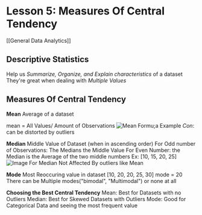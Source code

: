 # Lesson 5: Measures Of Central Tendency 
[[General Data Analytics]]
## Descriptive Statistics
Help us *Summarize, Organize, and Explain characteristics* of a dataset
They're great when dealing with *Multiple Values*

## Measures Of Central Tendency
**Mean**
Average of a dataset 

mean = All Values/ Amount of Observations
![Mean Formu;a Example](https://cdn.disco.co/media/image_fffc57f2-1008-4b25-9986-7fdf04fb7be4.png)
*Con*: can be distorted by outliers

**Median**
Middle Value of Dataset (when in ascending order)
For Odd number of Observations: The Medians the Middle Value
For Even Number: the Median is the Average of the two middle numbers
Ex: [10, 15, 20, 25]
![Image For Median](https://cdn.disco.co/media/image_49d5ab8e-b6b9-4dd5-9047-11b511979637.png)
Not Affected By outliers like Mean

**Mode**
Most Reoccuring value in dataset
[10, 20, 20, 25, 30]
mode = 20
There can be Multiple modes("bimodal", "Multimodal") or none at all

**Choosing the Best Central Tendency**
Mean: Best for Datasets with no Outliers
Median: Best for Skewed Datasets with Outliers
Mode: Good for Categorical Data and seeing the most frequent value